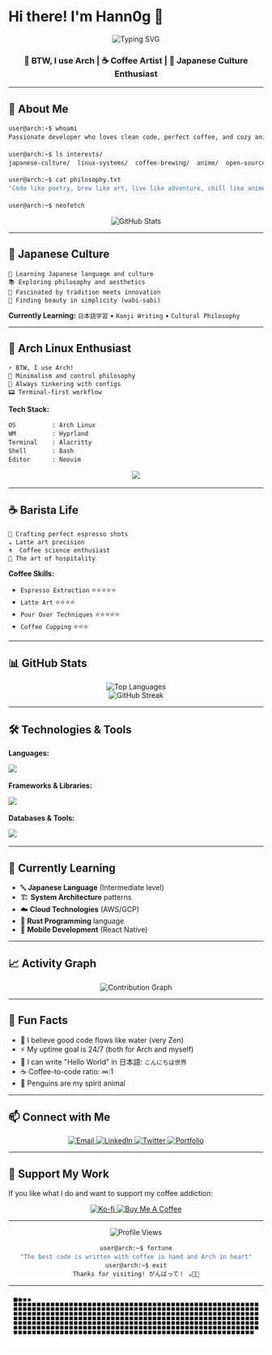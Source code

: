 # Hi there! I'm Hann0g 👋

<div align="center">
  <img src="https://readme-typing-svg.demolab.com?font=JetBrains+Mono&weight=500&size=24&pause=1000&color=4ECDC4&center=true&vCenter=true&width=600&lines=printf(%22Hello%2C+World!+%E3%82%88%E3%81%86%E3%81%93%E3%81%9D%22)%3B;Code+Craftsman+%E2%80%A2+Linux+Enthusiast;Coffee+Artist+%E2%80%A2+Anime+Lover" alt="Typing SVG" />
</div>



<div align="center">
  <h3>🐧 BTW, I use Arch | ☕ Coffee Artist | 🌸 Japanese Culture Enthusiast</h3>
</div>

---

## 🚀 About Me

```bash
user@arch:~$ whoami
Passionate developer who loves clean code, perfect coffee, and cozy anime moments ☕🌸

user@arch:~$ ls interests/
japanese-culture/  linux-systems/  coffee-brewing/  anime/  open-source/

user@arch:~$ cat philosophy.txt
"Code like poetry, brew like art, live like adventure, chill like anime"

user@arch:~$ neofetch
```

<div align="center">
  <img src="https://github-readme-stats.vercel.app/api?username=Hann0g&show_icons=true&theme=dark&bg_color=0d1117&title_color=4ecdc4&icon_color=ff6b6b&text_color=f0f6fc&border_color=30363d" alt="GitHub Stats"/>
</div>

---

## 🎌 Japanese Culture
```
🌸 Learning Japanese language and culture
📚 Exploring philosophy and aesthetics  
🎌 Fascinated by tradition meets innovation
🍃 Finding beauty in simplicity (wabi-sabi)
```

**Currently Learning:** `日本語学習` • `Kanji Writing` • `Cultural Philosophy`

---

## 🐧 Arch Linux Enthusiast
```
⚡ BTW, I use Arch!
🎯 Minimalism and control philosophy
🔧 Always tinkering with configs
📟 Terminal-first workflow
```

**Tech Stack:**
```bash
OS          : Arch Linux
WM          : Hyprland
Terminal    : Alacritty
Shell       : Bash
Editor      : Neovim
```

<div align="center">
  <img src="https://skillicons.dev/icons?i=arch,linux,vim,bash,git,docker" />
</div>

---

## ☕ Barista Life
```
🎨 Crafting perfect espresso shots
☕ Latte art precision
⚗️  Coffee science enthusiast  
🏪 The art of hospitality
```

**Coffee Skills:**
- `Espresso Extraction` ⭐⭐⭐⭐⭐
- `Latte Art` ⭐⭐⭐⭐
- `Pour Over Techniques` ⭐⭐⭐⭐⭐
- `Coffee Cupping` ⭐⭐⭐

---

## 📊 GitHub Stats

<div align="center">
  <img src="https://github-readme-stats.vercel.app/api/top-langs/?username=Hann0g&layout=compact&theme=dark&bg_color=0d1117&title_color=4ecdc4&text_color=f0f6fc&border_color=30363d" alt="Top Languages"/>
</div>

<div align="center">
  <img src="https://github-readme-streak-stats.herokuapp.com/?user=Hann0g&theme=dark&background=0d1117&ring=4ecdc4&fire=ff6b6b&currStreakLabel=4ecdc4&border=30363d" alt="GitHub Streak"/>
</div>

---

## 🛠️ Technologies & Tools

**Languages:**
<div>
  <img src="https://skillicons.dev/icons?i=js,python,bash,html,css" />
</div>

**Frameworks & Libraries:**
<div>
  <img src="https://skillicons.dev/icons?i=react,nodejs,express,nginx" />
</div>

**Databases & Tools:**
<div>
  <img src="https://skillicons.dev/icons?i=mongodb,redis,git,docker,vscode" />
</div>

---

## 🌱 Currently Learning
- 🔤 **Japanese Language** (Intermediate level)
- 🏗️ **System Architecture** patterns  
- ☁️ **Cloud Technologies** (AWS/GCP)
- 🦀 **Rust Programming** language
- 📱 **Mobile Development** (React Native)

---

## 📈 Activity Graph
<div align="center">
  <img src="https://github-readme-activity-graph.vercel.app/graph?username=Hann0g&theme=react-dark&bg_color=0d1117&line=4ecdc4&point=ff6b6b&color=f0f6fc&area_color=4ecdc4&area=true" alt="Contribution Graph"/>
</div>

---

## 🎯 Fun Facts
- 🍃 I believe good code flows like water (very Zen)
- ⚡ My uptime goal is 24/7 (both for Arch and myself)
- 🌸 I can write "Hello World" in 日本語: `こんにちは世界`
- ☕ Coffee-to-code ratio: ∞:1
- 🐧 Penguins are my spirit animal

---

## 📫 Connect with Me

<div align="center">
  <a href="mailto:your.email@domain.com">
    <img src="https://img.shields.io/badge/Email-D14836?style=for-the-badge&logo=gmail&logoColor=white" alt="Email"/>
  </a>
  <a href="https://linkedin.com/in/yourprofile">
    <img src="https://img.shields.io/badge/LinkedIn-0077B5?style=for-the-badge&logo=linkedin&logoColor=white" alt="LinkedIn"/>
  </a>
  <a href="https://twitter.com/yourhandle">
    <img src="https://img.shields.io/badge/Twitter-1DA1F2?style=for-the-badge&logo=twitter&logoColor=white" alt="Twitter"/>
  </a>
  <a href="https://yourportfolio.dev">
    <img src="https://img.shields.io/badge/Portfolio-4ecdc4?style=for-the-badge&logo=About.me&logoColor=white" alt="Portfolio"/>
  </a>
</div>

---

## 💝 Support My Work

If you like what I do and want to support my coffee addiction:

<div align="center">
  <a href="https://ko-fi.com/yourhandle">
    <img src="https://img.shields.io/badge/Ko--fi-F16061?style=for-the-badge&logo=ko-fi&logoColor=white" alt="Ko-fi"/>
  </a>
  <a href="https://buymeacoffee.com/yourhandle">
    <img src="https://img.shields.io/badge/Buy%20Me%20a%20Coffee-ffdd00?style=for-the-badge&logo=buy-me-a-coffee&logoColor=black" alt="Buy Me A Coffee"/>
  </a>
</div>

---

<div align="center">
  <img src="https://komarev.com/ghpvc/?username=Hann0g&color=4ecdc4&style=flat-square&label=Profile+Views" alt="Profile Views"/>
</div>

<div align="center">
  
```bash
user@arch:~$ fortune
"The best code is written with coffee in hand and Arch in heart"
user@arch:~$ exit
Thanks for visiting! がんばって！ ☕🐧🎌
```

</div>

---

<div align="center">
  <img src="https://raw.githubusercontent.com/platane/snk/output/github-contribution-grid-snake-dark.svg" alt="Snake animation" />
</div>

